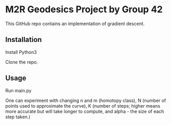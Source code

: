 # M2R Geodesics Project by Group 42

This GitHub repo contains an implementation of gradient descent.

## Installation
Install Python3

Clone the repo.

## Usage

Run main.py

One can experiment with changing n and m (homotopy class), N (number of points used to approximate the curve), K (number of steps; higher means more accurate but will take longer to compute, and alpha - the size of each step taken.)